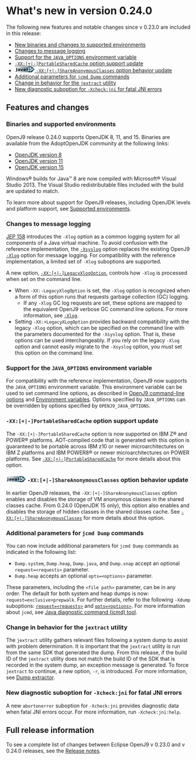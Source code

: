 <!--
* Copyright (c) 2017, 2021 IBM Corp. and others
*
* This program and the accompanying materials are made
* available under the terms of the Eclipse Public License 2.0
* which accompanies this distribution and is available at
* https://www.eclipse.org/legal/epl-2.0/ or the Apache
* License, Version 2.0 which accompanies this distribution and
* is available at https://www.apache.org/licenses/LICENSE-2.0.
*
* This Source Code may also be made available under the
* following Secondary Licenses when the conditions for such
* availability set forth in the Eclipse Public License, v. 2.0
* are satisfied: GNU General Public License, version 2 with
* the GNU Classpath Exception [1] and GNU General Public
* License, version 2 with the OpenJDK Assembly Exception [2].
*
* [1] https://www.gnu.org/software/classpath/license.html
* [2] http://openjdk.java.net/legal/assembly-exception.html
*
* SPDX-License-Identifier: EPL-2.0 OR Apache-2.0 OR GPL-2.0 WITH
* Classpath-exception-2.0 OR LicenseRef-GPL-2.0 WITH Assembly-exception
-->

# What's new in version 0.24.0

The following new features and notable changes since v 0.23.0 are included in this release:

- [New binaries and changes to supported environments](#binaries-and-supported-environments)
- [Changes to message logging](#changes-to-message-logging)
- [Support for the `JAVA_OPTIONS` environment variable](#support-for-the-java_options-environment-variable)
- [`-XX:[+|-]PortableSharedCache` option support update](#-xx-portablesharedcache-option-support-update)
- [![Start of content that applies to Java 15+](cr/java15plus.png) `-XX:[+|-]ShareAnonymousClasses` option behavior update](#-xx-shareanonymousclasses-option-behavior-update)
- [Additional parameters for `jcmd Dump` commands](#additional-parameters-for-jcmd-dump-commands)
- [Change in behavior for the `jextract` utility](#change-in-behavior-for-the-jextract-utility)
- [New diagnostic suboption for `-Xcheck:jni` for fatal JNI errors](#new-diagnostic-suboption-for-xcheckjni-for-fatal-jni-errors)


## Features and changes

### Binaries and supported environments

OpenJ9 release 0.24.0 supports OpenJDK 8, 11, and 15. Binaries are available from the AdoptOpenJDK community at the following links:

- [OpenJDK version 8](https://adoptopenjdk.net/archive.html?variant=openjdk8&jvmVariant=openj9)
- [OpenJDK version 11](https://adoptopenjdk.net/archive.html?variant=openjdk11&jvmVariant=openj9)
- [OpenJDK version 15](https://adoptopenjdk.net/archive.html?variant=openjdk15&jvmVariant=openj9)

Windows&reg; builds for Java&trade; 8 are now compiled with Microsoft&reg; Visual Studio 2013. The Visual Studio redistributable files included with the build are updated to match.

To learn more about support for OpenJ9 releases, including OpenJDK levels and platform support, see [Supported environments](openj9_support.md).

### Changes to message logging

[JEP 158](https://openjdk.java.net/jeps/158) introduces the `-Xlog` option as a common logging system for all components of a Java virtual machine. To avoid confusion with the reference implementation, the [`-Xsyslog`](xsyslog.md) option replaces the existing OpenJ9 [`-Xlog`](xlog.md) option for message logging. For compatibility with the reference implementation, a limited set of `-Xlog` suboptions are supported.

A new option, [`-XX:[+|-]LegacyXlogOption`](xxlegacyxlogoption.md), controls how `-Xlog` is processed when set on the command line.

- When `-XX:-LegacyXlogOption` is set, the `-Xlog` option is recognized when a form of this option  runs that requests garbage collection (GC) logging.
    - If any `-Xlog` GC log requests are set, these options are mapped to the equivalent OpenJ9 verbose GC command line options. For more information, see [`-Xlog`](xlog.md).
- Setting `-XX:+LegacyXLogOption` provides backward compatibility with the legacy `-Xlog` option, which can be specified on the command line with the parameters documented for the `-Xsyslog` option. That is, these options can be used interchangeably. If you rely on the legacy `-Xlog` option and cannot easily migrate to the `-Xsyslog` option, you must set this option on the command line.


### Support for the `JAVA_OPTIONS` environment variable

For compatibility with the reference implementation, OpenJ9 now supports the `JAVA_OPTIONS` environment variable. This environment variable  can be used to set command line options, as described in [OpenJ9 command-line options](cmdline_specifying.md) and [Environment variables](env_var.md). Options specified by `JAVA_OPTIONS` can be overridden by options specified by `OPENJ9_JAVA_OPTIONS`.


### `-XX:[+|-]PortableSharedCache` option support update

The `-XX:[+|-]PortableSharedCache` option is now supported on IBM Z&reg; and POWER&reg; platforms. AOT-compiled code that is generated with this option is guaranteed to be portable across IBM z10 or newer microarchitectures on IBM Z platforms and IBM POWER8&reg; or newer microarchitectures on POWER platforms. See [`-XX:[+|-]PortableSharedCache`](xxportablesharedcache.md) for more details about this option.


### ![Start of content that applies to Java 15+](cr/java15plus.png) `-XX:[+|-]ShareAnonymousClasses` option behavior update

In earlier OpenJ9 releases, the `-XX:[+|-]ShareAnonymousClasses` option enables and disables the storage of VM anonymous classes in the shared classes cache. From 0.24.0 (OpenJDK 15 only), this option also enables and disables the storage of hidden classes in the shared classes cache. See [`-XX:[+|-]ShareAnonymousClasses`](xxshareanonymousclasses.md) for more details about this option.


### Additional parameters for `jcmd Dump` commands

You can now include additional parameters for `jcmd Dump` commands as indicated in the following list:

- `Dump.system`, `Dump.heap`, `Dump.java`, and `Dump.snap` accept an optional `request=<requests>` parameter.
- `Dump.heap` accepts an optional `opts=<options>` parameter.

These parameters, including the `<file path>` parameter, can be in any order. The default for both system and heap dumps is now: `request=exclusive+prepwalk`. For further details, refer to the following `-Xdump` suboptions: [`request=<requests>`](xdump.md#requestltrequestsgt) and [`opts=<options>`](xdump.md#optsltoptionsgt). For more information about `jcmd`, see [Java diagnostic command (jcmd) tool](tool_jcmd.md).


### Change in behavior for the `jextract` utility

The `jextract` utility gathers relevant files following a system dump to assist with problem determination. It is important that the `jextract` utility is run from the same SDK that generated the dump. From this release, if the build ID of the `jextract` utility does not match the build ID of the SDK that is recorded in the system dump, an exception message is generated. To force `jextract` to continue, a new option, `-r`, is introduced. For more information, see [Dump extractor](tool_jextract.md).


### New diagnostic suboption for `-Xcheck:jni` for fatal JNI errors

A new `abortonerror` suboption for `-Xcheck:jni` provides diagnostic data when fatal JNI errors occur. For more information, run `-Xcheck:jni:help`.




## Full release information

To see a complete list of changes between Eclipse OpenJ9 v 0.23.0 and v 0.24.0 releases, see the [Release notes](https://github.com/eclipse/openj9/blob/master/doc/release-notes/0.24/0.24.md).

<!-- ==== END OF TOPIC ==== version0.24.md ==== -->
